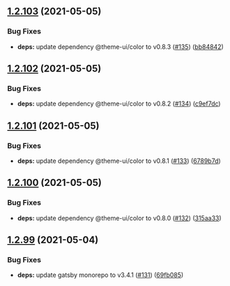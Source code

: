 ## [1.2.103](https://github.com/dds/bosabosa.org/compare/v1.2.102...v1.2.103) (2021-05-05)


### Bug Fixes

* **deps:** update dependency @theme-ui/color to v0.8.3 ([#135](https://github.com/dds/bosabosa.org/issues/135)) ([bb84842](https://github.com/dds/bosabosa.org/commit/bb848421d41af305a974bd8d826f19b49be06a2a))



## [1.2.102](https://github.com/dds/bosabosa.org/compare/v1.2.101...v1.2.102) (2021-05-05)


### Bug Fixes

* **deps:** update dependency @theme-ui/color to v0.8.2 ([#134](https://github.com/dds/bosabosa.org/issues/134)) ([c9ef7dc](https://github.com/dds/bosabosa.org/commit/c9ef7dcee6e9c040a52dffee04cd673a28200454))



## [1.2.101](https://github.com/dds/bosabosa.org/compare/v1.2.100...v1.2.101) (2021-05-05)


### Bug Fixes

* **deps:** update dependency @theme-ui/color to v0.8.1 ([#133](https://github.com/dds/bosabosa.org/issues/133)) ([6789b7d](https://github.com/dds/bosabosa.org/commit/6789b7d2aae6642fd36e4a2af6fdae0393b04bb0))



## [1.2.100](https://github.com/dds/bosabosa.org/compare/v1.2.99...v1.2.100) (2021-05-05)


### Bug Fixes

* **deps:** update dependency @theme-ui/color to v0.8.0 ([#132](https://github.com/dds/bosabosa.org/issues/132)) ([315aa33](https://github.com/dds/bosabosa.org/commit/315aa33221be1cb6eb10e7c3574244d648a895ad))



## [1.2.99](https://github.com/dds/bosabosa.org/compare/v1.2.98...v1.2.99) (2021-05-04)


### Bug Fixes

* **deps:** update gatsby monorepo to v3.4.1 ([#131](https://github.com/dds/bosabosa.org/issues/131)) ([69fb085](https://github.com/dds/bosabosa.org/commit/69fb08529764bdab9cdb2f4055d39899e69e4112))



